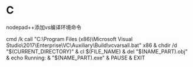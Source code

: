# C
nodepad++添加vs编译环境命令

cmd /k call "C:\Program Files (x86)\Microsoft Visual Studio\2017\Enterprise\VC\Auxiliary\Build\vcvarsall.bat" x86 & chdir /d "$(CURRENT_DIRECTORY)" & cl $(FILE_NAME) & del  "$(NAME_PART).obj" & echo Running: & "$(NAME_PART).exe" & PAUSE & EXIT 
